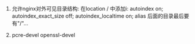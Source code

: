 
1. 允许nginx对外可见目录结构: 在location / 中添加i: autoindex on; autoindex_exact_size off; autoindex_localtime on; alias 后面的目录最后要有"/"...

2. pcre-devel openssl-devel  
